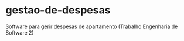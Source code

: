 # gestao-de-despesas
Software para gerir despesas de apartamento (Trabalho Engenharia de Software 2)
